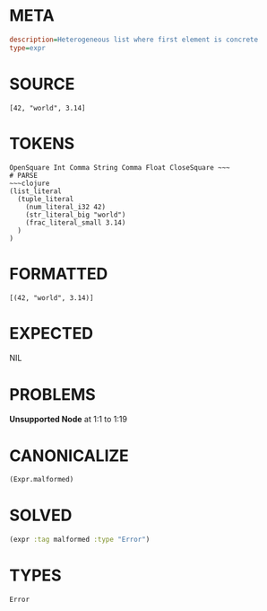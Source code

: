 # META
~~~ini
description=Heterogeneous list where first element is concrete
type=expr
~~~
# SOURCE
~~~roc
[42, "world", 3.14]
~~~
# TOKENS
~~~text
OpenSquare Int Comma String Comma Float CloseSquare ~~~
# PARSE
~~~clojure
(list_literal
  (tuple_literal
    (num_literal_i32 42)
    (str_literal_big "world")
    (frac_literal_small 3.14)
  )
)
~~~
# FORMATTED
~~~roc
[(42, "world", 3.14)]
~~~
# EXPECTED
NIL
# PROBLEMS
**Unsupported Node**
at 1:1 to 1:19

# CANONICALIZE
~~~clojure
(Expr.malformed)
~~~
# SOLVED
~~~clojure
(expr :tag malformed :type "Error")
~~~
# TYPES
~~~roc
Error
~~~
